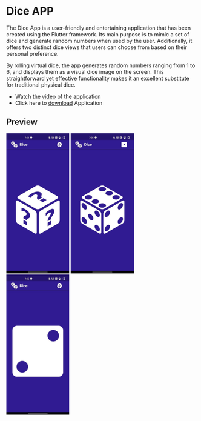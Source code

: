 # Dice APP

The Dice App is a user-friendly and entertaining application that has been created using the Flutter framework. Its main purpose is to mimic a set of dice and generate random numbers when used by the user. Additionally, it offers two distinct dice views that users can choose from based on their personal preference.

By rolling virtual dice, the app generates random numbers ranging from 1 to 6, and displays them as a visual dice image on the screen. This straightforward yet effective functionality makes it an excellent substitute for traditional physical dice.

 - Watch the [video](https://drive.google.com/file/d/1FP1_fj2cTUZSnGL7fB2qfmm_7attJ3Y4/view?usp=sharing) of the application
 - Click here to [download](https://drive.google.com/file/d/1UrB5Fp6TCJ0pPK5k6aasEkrmtI5ShStk/view?usp=sharing) Application

## Preview

<p float="left">
  <img src="Images/0.jpg" width="33%" />
  <img src="Images/1.jpg" width="33%" />
  <img src="Images/2.jpg" width="33%" />
</p>
